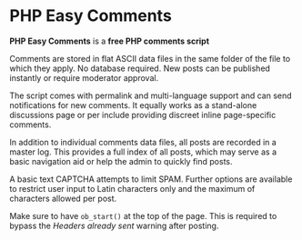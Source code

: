 # PHP Easy Comments

**PHP Easy Comments** is a **free PHP comments script**

Comments are stored in flat ASCII data files in the same folder of the file to which they apply. No database required. New posts can be published instantly or require moderator approval.

The script comes with permalink and multi-language support and can send notifications for new comments. It equally works as a stand-alone discussions page or per include providing discreet inline page-specific comments.

In addition to individual comments data files, all posts are recorded in a master log. This provides a full index of all posts, which may serve as a basic navigation aid or help the admin to quickly find posts.

A basic text CAPTCHA attempts to limit SPAM. Further options are available to restrict user input to Latin characters only and the maximum of characters allowed per post.

Make sure to have `ob_start()` at the top of the page. This is required to bypass the *Headers already sent* warning after posting.
